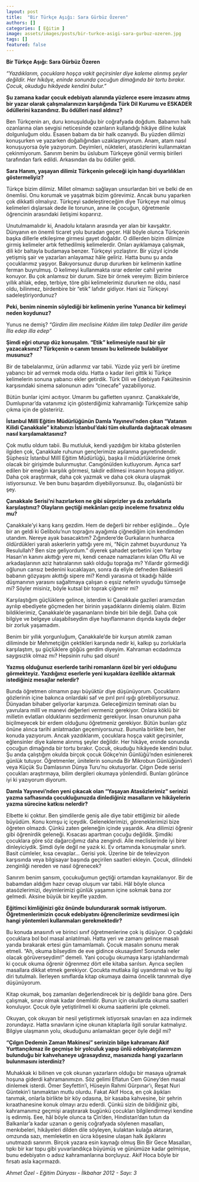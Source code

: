 ```yaml
---
layout: post
title:  "Bir Türkçe Aşığı: Sara Gürbüz Özeren"
authors: []
categories: [ Eğitim ]
image: assets/images/posts/bir-turkce-asigi-sara-gurbuz-ozeren.jpg
tags: []
featured: false
---
```


**Bir Türkçe Aşığı: Sara Gürbüz Özeren**

*“Yazdıklarım, çocuklara hoşça vakit geçirsinler diye kaleme alınmış şeyler değildir. Her hikâye, eninde sonunda çocuğun dimağında bir tortu bırakır. Çocuk, okuduğu hikâyede kendini bulur.”*

**Şu zamana kadar çocuk edebiyatı alanında yüzlerce esere imzasını atmış bir yazar olarak çalışmalarınızın karşılığında Türk Dil Kurumu ve ESKADER ödüllerini kazandınız. Bu ödülleri nasıl aldınız?**

Ben Türkçenin arı, duru konuşulduğu bir coğrafyada doğdum. Babamın halk ozanlarına olan sevgisi neticesinde ozanların kullandığı hikâye diline kulak dolgunluğum oldu. Esasen babam da bir halk ozanıydı. Bu yüzden dilimizi konuşurken ve yazarken doğallığından uzaklaşmıyorum. Anam, atam nasıl konuşuyorsa öyle yazıyorum. Deyimleri, nükteleri, atasözlerini kullanmaktan çekinmiyorum. Sanırım benim bu üslubum Türkçeye gönül vermiş birileri tarafından fark edildi. Arkasından da bu ödüller geldi.

**Sara Hanım, yaşayan dilimiz Türkçenin geleceği için hangi duyarlılıkları göstermeliyiz?**

Türkçe bizim dilimiz. Millet olmamızı sağlayan unsurlardan biri ve belki de en önemlisi. Onu korumak ve yaşatmak bizim görevimiz. Ancak bunu yaparken çok dikkatli olmalıyız. Türkçeyi sadeleştireceğim diye Türkçeye mal olmuş kelimeleri dışlarsak dede ile torunun, anne ile çocuğun, öğretmenle öğrencinin arasındaki iletişimi koparırız.

Unutulmamalıdır ki, Anadolu kıtaların arasında yer alan bir kavşaktır. Dünyanın en önemli ticaret yolu buradan geçer. Hâl böyle olunca Türkçenin başka dillerle etkileşime girmesi gayet doğaldır. O dillerden bizim dilimize girmiş kelimeler artık fethedilmiş kelimelerdir. Onları ayıklamaya çalışmak, dili kör baltayla budamaya benzer. Türkçeyi yozlaştırır. Bir yüzyıl içinde yetişmiş şair ve yazarları anlayamaz hâle geliriz. Hatta bunu şu anda çocuklarımız yaşıyor. Bakıyorsunuz durup dururken bir kelimenin katline ferman buyrulmuş. O kelimeyi kullanmakta ısrar edenler cahil yerine konuyor. Bu çok anlamsız bir durum. Size bir örnek vereyim: Bizim binlerce yıllık ahlak, edep, terbiye, töre gibi kelimelerimiz dururken ne oldu, nasıl oldu, bilinmez, birdenbire bir “etik” lafıdır gidiyor. Hani siz Türkçeyi sadeleştiriyordunuz?

**Peki, benim ninemin söylediği bir kelimenin yerine Yunanca bir kelimeyi neden koydunuz?**

Yunus ne demiş?
*“Girdim ilim meclisine
Kıldım ilim talep
Dediler ilim geride
İlla edep illa edep”*

**Şimdi eğri oturup düz konuşalım. “Etik” kelimesiyle nasıl bir şiir yazacaksınız? Türkçenin o canım tınısını bu kelimede bulabiliyor musunuz?**

Bir de tabelalarımız, ürün adlarımız var tabii. Yüzde yüz yerli bir üretime yabancı bir ad vermek moda oldu. Hatta o kadar ileri gittik ki Türkçe kelimelerin sonuna yabancı ekler getirdik. Türk Dili ve Edebiyatı Fakültesinin karşısındaki sinema salonunun adını “cinecafe” yazabiliyoruz.

Bütün bunlar içimi acıtıyor. Umarım bu gafletten uyanırız. Çanakkale’de, Dumlupınar’da vatanımız için gösterdiğimiz kahramanlığı Türkçemize sahip çıkma için de gösteririz.

**İstanbul Millî Eğitim Müdürlüğünün Damla Yayınevi’nden çıkan “Vatanın Kilidi Çanakkale” kitabınızı İstanbul’daki tüm okullarda dağıtacak olmasını nasıl karşılamaktasınız?**

Çok mutlu oldum tabii. Bu mutluluk, kendi yazdığım bir kitaba gösterilen ilgiden çok, Çanakkale ruhunun gençlerimize aşılanma gayretindendir. Şüphesiz İstanbul Millî Eğitim Müdürlüğü, başka il müdürlüklerine örnek olacak bir girişimde bulunmuştur. Canıgönülden kutluyorum. Ayrıca sarf edilen bir emeğin karşılık görmesi, takdir edilmesi insanın hoşuna gidiyor. Daha çok araştırmak, daha çok yazmak ve daha çok okura ulaşmak istiyorsunuz. Ve ben bunu başardım diyebiliyorsunuz. Bu, olağanüstü bir şey.

**Çanakkale Serisi’ni hazırlarken ne gibi sürprizler ya da zorluklarla karşılaştınız? Olayların geçtiği mekânları gezip inceleme fırsatınız oldu mu?**

Çanakkale’yi karış karış gezdim. Hem de değerli bir rehber eşliğinde… Öyle bir an geldi ki Gelibolu’nun toprağını ayağımla çiğnediğim için kendimden utandım. Nereye ayak basacaktım? Zığındere’de Gurkaların hunharca öldürdükleri yaralı askerlerin yattığı yere mi, “Niçin zahmet buyurdunuz Ya Resulullah? Ben size geliyordum.” diyerek şahadet şerbetini içen Yarbay Hasan’ın kanını akıttığı yere mi, kendi cenaze namazlarını kılan Oflu Ali ve arkadaşlarının aziz hatıralarının saklı olduğu toprağa mı? Yıllardır görmediği oğlunun cansız bedenini kucaklayan, sonra da eliyle defneden Balıkesirli babanın gözyaşını akıttığı sipere mi? Kendi yarasına ot tıkadığı hâlde düşmanının yarasını sağaltmaya çalışan o eşsiz neferin uyuduğu tümseğe mi? Söyler misiniz, böyle kutsal bir toprak çiğnenir mi?

Karşılaştığım güçlüklere gelince, isterdim ki Çanakkale gazileri aramızdan ayrılıp ebediyete göçmeden her birinin yaşadıklarını dinlemiş olalım. Bizim bildiklerimiz, Çanakkale’de yaşananların binde biri bile değil. Daha çok bilgiye ve belgeye ulaşabilseydim diye hayıflanmanın dışında kayda değer bir zorluk yaşamadım.

Benim bir yıllık yorgunluğum, Çanakkale’de bir kurşun atımlık zaman diliminde bir Mehmetçiğin çektikleri karşında nedir ki, kalkıp şu zorluklarla karşılaştım, şu güçlüklere göğüs gerdim diyeyim. Kahraman ecdadımıza saygısızlık olmaz mı? Hepsinin ruhu şad olsun!

**Yazmış olduğunuz eserlerde tarihi romanların özel bir yeri olduğunu görmekteyiz. Yazdığınız eserlerle yeni kuşaklara özellikle aktarmak istediğiniz mesajlar nelerdir?**

Bunda öğretmen olmamın payı büyüktür diye düşünüyorum. Çocukların gözlerinin içine bakınca onlardaki saf ve pırıl pırıl ışığı görebiliyorsunuz. Dünyadan bihaber geliyorlar karşınıza. Geleceğimizin teminatı olan bu yavrulara millî ve manevi değerleri vermeniz gerekiyor. Onlara köklü bir milletin evlatları olduklarını sezdirmeniz gerekiyor. İnsan onurunun paha biçilmeyecek bir erdem olduğunu öğretmeniz gerekiyor. Bütün bunları göz önüne alınca tarihi anlatmadan geçemiyorsunuz. Bununla birlikte ben, her konuda yazıyorum. Ancak yazdıklarım, çocuklara hoşça vakit geçirsinler, eğlensinler diye kaleme alınmış şeyler değildir. Her hikâye, eninde sonunda çocuğun dimağında bir tortu bırakır. Çocuk, okuduğu hikâyede kendini bulur. Şu anda çalıştığım okulda birçok çocuk Gökçe’nin Günlüğü’nden esinlenerek günlük tutuyor. Öğretmenler, ünitelerin sonunda Bir Mikrobun Günlüğünden’i veya Küçük Su Damlasının Dünya Turu’nu okutuyorlar. Çılgın Dede serisi çocukları araştırmaya, bilim dergileri okumaya yönlendirdi. Bunları görünce iyi ki yazıyorum diyorum.

**Damla Yayınevi’nden yeni çıkacak olan “Yaşayan Atasözlerimiz” serinizi yazma safhasında çocukluğunuzda dinlediğiniz masalların ve hikâyelerin yazma sürecine katkısı nelerdir?**

Elbette ki çoktur. Ben şimdilerde geniş aile diye tabir ettiğimiz bir ailede büyüdüm. Konu komşu iç içeydik. Geleneklerimizi, göreneklerimizi bize öğreten olmazdı. Çünkü zaten geleneğin içinde yaşardık. Ana dilimizi öğrenir gibi öğrenirdik geleneği. Kısacası apartman çocuğu değildik. Şimdiki çocuklara göre söz dağarcığımız daha zengindi. Aile meclislerinde iyi birer dinleyiciydik. Şimdi öyle değil ne yazık ki. Ev ortamında konuşmalar sınırlı. Basit cümleler, kısa cevaplar… Gerisi yok. Üzerine bir de televizyon karşısında veya bilgisayar başında geçirilen saatleri ekleyin. Çocuk, dilindeki zenginliği nereden ve nasıl öğrenecek?

Sanırım benim şansım, çocukuğumun geçtiği ortamdan kaynaklanıyor. Bir de babamdan aldığım hazır cevap oluşum var tabii. Hâl böyle olunca atasözlerimizi, deyimlerimizi günlük yaşamın içine sokmak bana zor gelmedi. Aksine büyük bir keyifle yazdım.

**Eğitimci kimliğinizi göz önünde bulundurarak sormak istiyorum. Öğretmenlerimizin çocuk edebiyatını öğrencilerimize sevdirmesi için hangi yöntemleri kullanmaları gerekmektedir?**

Bu konuda anasınıfı ve birinci sınıf öğretmenlerine çok iş düşüyor. O çağdaki çocuklara bol bol masal anlatılmalı. Hatta yeri ve zamanı gelince masalı yarıda bırakarak ertesi gün tamamlamalı. Çocuk masalın sonunu merak etmeli. “Ah, okuma bilseydim de eve gidince okusaydım! Sonunda neler olacak görüverseydim!” demeli. Yani çocuğu okumaya karşı iştahlandırmalı ki çocuk okuma öğrenir öğrenmez dört elle kitaba sarılsın. Ayrıca seçilen masallara dikkat etmek gerekiyor. Çocukta mutlaka ilgi uyandırmalı ve bu ilgi diri tutulmalı. İlerleyen sınıflarda kitap okumaya daima öncelik tanınmalı diye düşünüyorum.

Kitap okumak, boş zamanları değerlendirecek bir iş değildir bana göre. Ders çalışmak, sınav olmak kadar önemlidir. Bunun için okullarda okuma saatleri konuluyor. Çocuk öyle yetiştirilmeli ki okuma saatlerini iple çekmeli.

Okuyan, çok okuyan bir nesil yetiştirmek istiyorsak sınavları en aza indirmek zorundayız. Hatta sınavların içine okunan kitaplarla ilgili sorular katmalıyız. Bilgiye ulaşmanın yolu, okuduğunu anlamaktan geçer öyle değil mi?

**“Çılgın Dedemin Zaman Makinesi” serinizin bilge kahramanı Akif Yurttançıkmaz ile geçmişe bir yolculuk yapıp ünlü edebiyatçılarımızın bulunduğu bir kahvehaneye uğrasaydınız, masanızda hangi yazarların bulunmasını isterdiniz?**

Muhakkak ki bilinen ve çok okunan yazarların olduğu bir masaya uğramak hoşuna giderdi kahramanımızın. Söz gelimi Eflatun Cem Güney’den masal dinlemek isterdi. Ömer Seyfettin’i, Hüseyin Rahmi Gürpınar’ı, Reşat Nuri Güntekin’i tanımaktan mutlu olurdu. Fakat Akif Hoca, en çok âşıkları tanımak, onlarla birlikte bir köy odasına, bir kasaba kahvesine, bir şehrin kıraathanesine konuk olmayı arzu ederdi. Çünkü sizin de bildiğiniz gibi, kahramanımız geçmişi araştırarak bugünkü çocukları bilgilendirmeyi kendine iş edinmiş. Eee, hâl böyle olunca ta Çin’den, Hindistan’dan tutun da Balkanlar’a kadar uzanan o geniş coğrafyada söylenen masalları, menkıbeleri, hikâyeleri dilden dile söyleyen, kulaktan kulağa aktaran, omzunda sazı, memleketin en ücra köşesine ulaşan halk âşıklarını unutmazdı sanırım. Birçok yazara esin kaynağı olmuş Bin Bir Gece Masalları, tıpkı bir kar topu gibi yuvarlandıkça büyümüş ve günümüze kadar gelmişse, bunu edebiyatın o adsız kahramanlarına borçluyuz. Akif Hoca böyle bir fırsatı asla kaçırmazdı.

*Ahmet Özel - Eğitim Dünyası - İlkbahar 2012 - Sayı: 3*
